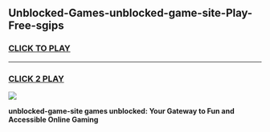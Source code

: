 
## Unblocked-Games-unblocked-game-site-Play-Free-sgips
<h3>
<a href="https://premium76.site?title=unblocked-game-site&ref=18A">CLICK TO PLAY</a></h3>
<hr>

<h3>
<a href="https://premium76.site?title=unblocked-game-site&ref=18A">CLICK 2 PLAY</a>
  
</h3>

<a href="https://premium76.site?title=unblocked-game-site&ref=18A"><img src="https://clearcache.store/games.png"></a>


**unblocked-game-site games unblocked: Your Gateway to Fun and Accessible Online Gaming**
